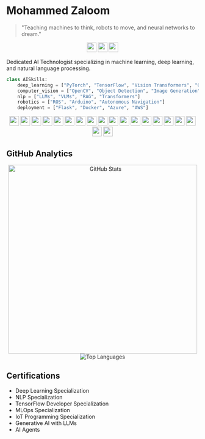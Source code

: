 # Mohammed Zaloom 
> "Teaching machines to think, robots to move, and neural networks to dream."
<div align="center">
  
<img src="https://img.shields.io/badge/LinkedIn-0A66C2?logo=linkedin&logoColor=white" height="25"> <img src="https://img.shields.io/badge/Email-EA4335?logo=gmail&logoColor=white" height="25"> <img src="https://img.shields.io/badge/Portfolio-4285F4?logo=google-chrome&logoColor=white" height="25">
</div>

Dedicated AI Technologist specializing in machine learning, deep learning, and natural language processing.

```python
class AISkills:
    deep_learning = ["PyTorch", "TensorFlow", "Vision Transformers", "GANs"]
    computer_vision = ["OpenCV", "Object Detection", "Image Generation"]
    nlp = ["LLMs", "VLMs", "RAG", "Transformers"]
    robotics = ["ROS", "Arduino", "Autonomous Navigation"]
    deployment = ["Flask", "Docker", "Azure", "AWS"]
```

<div align="center">
<img src="https://img.shields.io/badge/Python-3670A0?logo=python&logoColor=ffdd54" height="25"> <img src="https://img.shields.io/badge/TensorFlow-FF6F00?logo=tensorflow&logoColor=white" height="25"> <img src="https://img.shields.io/badge/OpenCV-5C3EE8?logo=opencv&logoColor=white" height="25"> <img src="https://img.shields.io/badge/Pandas-150458?logo=pandas&logoColor=white" height="25"> <img src="https://img.shields.io/badge/NumPy-013243?logo=numpy&logoColor=white" height="25"> <img src="https://img.shields.io/badge/Keras-D00000?logo=keras&logoColor=white" height="25"> <img src="https://img.shields.io/badge/PyTorch-EE4C2C?logo=pytorch&logoColor=white" height="25"> <img src="https://img.shields.io/badge/scikit--learn-F7931E?logo=scikit-learn&logoColor=white" height="25"> <img src="https://img.shields.io/badge/Arduino-00979D?logo=arduino&logoColor=white" height="25"> <img src="https://img.shields.io/badge/SQL-007396?logo=sqlite&logoColor=white" height="25"> <img src="https://img.shields.io/badge/FastAPI-109989?logo=fastapi&logoColor=white" height="25"> <img src="https://img.shields.io/badge/OpenAI-002571?logo=openai&logoColor=white" height="25"> <img src="https://img.shields.io/badge/AWS-FF9900?logo=amazonaws&logoColor=white" height="25"> <img src="https://img.shields.io/badge/Docker-0db7ed?logo=docker&logoColor=white" height="25"> <img src="https://img.shields.io/badge/Git-F05033?logo=git&logoColor=white" height="25"> <img src="https://img.shields.io/badge/Linux-FCC624?logo=linux&logoColor=black" height="25"> <img src="https://img.shields.io/badge/HuggingFace-FFDA54?logo=huggingface&logoColor=black" height="25"> <img src="https://img.shields.io/badge/Jupyter-F37626?logo=jupyter&logoColor=white" height="25"> <img src="https://img.shields.io/badge/Flask-000?logo=flask&logoColor=white" height="25">
</div>

## GitHub Analytics
<div align="center">
  
<img src="https://github-readme-stats.vercel.app/api?username=mozaloom&show_icons=true&theme=vision-friendly-dark&hide_border=true" width="495" alt="GitHub Stats">
<img src="https://github-readme-stats.vercel.app/api/top-langs/?username=mozaloom&layout=compact&theme=vision-friendly-dark&hide_border=true&langs_count=5&card_width=495&card_title=Languages%20I%20Love" alt="Top Languages">
</div>

## Certifications
- Deep Learning Specialization
- NLP Specialization
- TensorFlow Developer Specialization
- MLOps Specialization
- IoT Programming Specialization
- Generative AI with LLMs
- AI Agents
